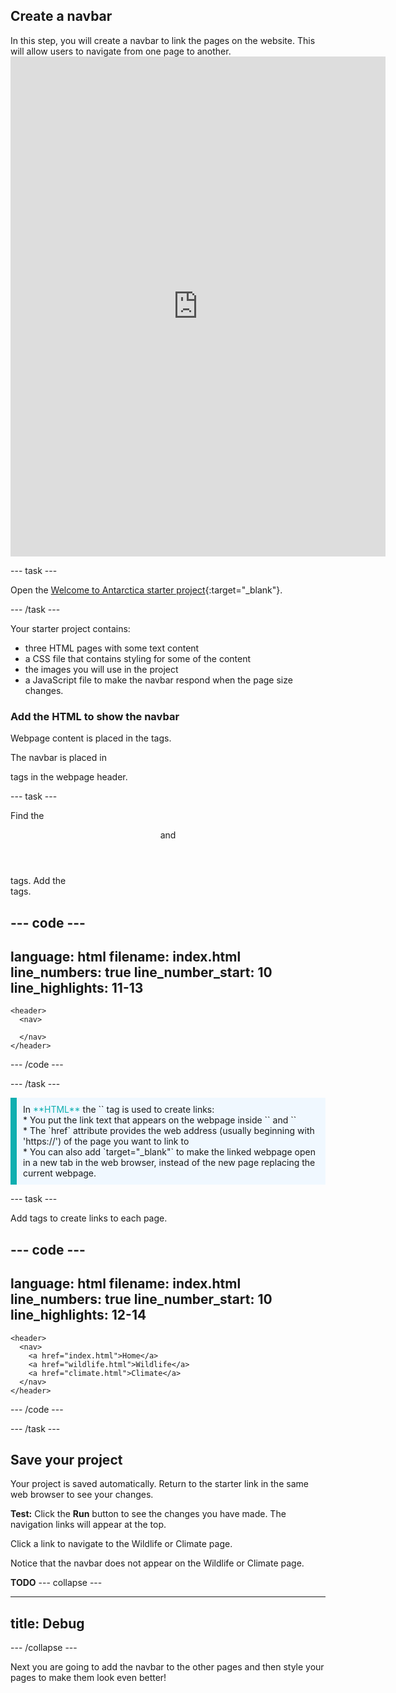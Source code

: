 ## Create a navbar

<div style="display: flex; flex-wrap: wrap">
<div style="flex-basis: 200px; flex-grow: 1; margin-right: 15px;">
In this step, you will create a navbar to link the pages on the website. This will allow users to navigate from one page to another.
</div>
<div>
<iframe src="https://editor.raspberrypi.org/en/embed/viewer/welcome-to-Antarctica-step2" width="600" height="800" frameborder="0" marginwidth="0" marginheight="0" allowfullscreen> </iframe>
</div>
</div>

--- task ---

Open the [Welcome to Antarctica starter project](https://staging-editor.raspberrypi.org/en/projects/welcome-to-Antarctica-starter){:target="_blank"}.

--- /task ---

Your starter project contains:
+ three HTML pages with some text content
+ a CSS file that contains styling for some of the content
+ the images you will use in the project
+ a JavaScript file to make the navbar respond when the page size changes.


### Add the HTML to show the navbar

Webpage content is placed in the <body> tags.

The navbar is placed in <nav> tags in the webpage header.

--- task ---

Find the <header> and </header> tags.
Add the <nav> tags.

--- code ---
---
language: html
filename: index.html
line_numbers: true
line_number_start: 10
line_highlights: 11-13
---

    <header>
      <nav>
        
      </nav>
    </header>

--- /code ---

--- /task ---

<p style="border-left: solid; border-width:10px; border-color: #0faeb0; background-color: aliceblue; padding: 10px;">
In <span style="color: #0faeb0">**HTML**</span> the `<a>` tag is used to create links: 
<br>
* You put the link text that appears on the webpage inside `<a>` and `</a>` 
<br>
* The `href` attribute provides the web address (usually beginning with 'https://') of the page you want to link to <br>
* You can also add `target="_blank"` to make the linked webpage open in a new tab in the web browser, instead of the new page replacing the current webpage.
</p>

--- task ---

Add <a> tags to create links to each page.

--- code ---
---
language: html
filename: index.html
line_numbers: true
line_number_start: 10
line_highlights: 12-14
---

    <header>
      <nav>
        <a href="index.html">Home</a>
        <a href="wildlife.html">Wildlife</a>
        <a href="climate.html">Climate</a>
      </nav>
    </header>

--- /code ---

--- /task ---

## Save your project

Your project is saved automatically. Return to the starter link in the same web browser to see your changes. 

**Test:** Click the **Run** button to see the changes you have made. The navigation links will appear at the top.

Click a link to navigate to the Wildlife or Climate page.

Notice that the navbar does not appear on the Wildlife or Climate page.

**TODO**
--- collapse ---

---
title: Debug 
---

--- /collapse ---

Next you are going to add the navbar to the other pages and then style your pages to make them look even better!
